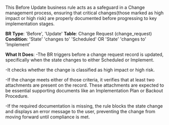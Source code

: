 This Before Update business rule acts as a safeguard in a Change management process, 
ensuring that critical changes(those marked as high impact or high risk)
are properly documented before progressing to key implementation stages.

**BR Type**: 'Before', 'Update'
**Table**: Change Request (change_request)
**Condition**: 'State' 'changes to' 'Scheduled' OR 'State' 'changes to' 'Implement'

**What It Does**:
-The BR triggers before a change request record is updated, specifically when the state changes to either Scheduled or Implement.

-It checks whether the change is classified as high impact or high risk.

-If the change meets either of those criteria, it verifies that at least two attachments are present on the record. 
 These attachments are expected to be essential supporting documents like an Implementation Plan or Backout Procedure.

-If the required documentation is missing, the rule blocks the state change and displays an error message to the user, 
 preventing the change from moving forward until compliance is met.
